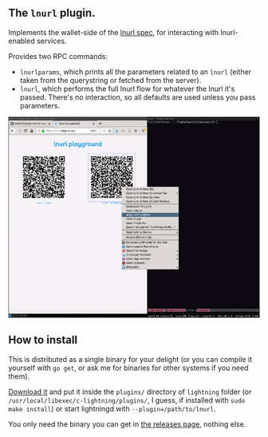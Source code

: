 ## The `lnurl` plugin.

Implements the wallet-side of the [lnurl spec](https://github.com/btcontract/lnurl-rfc/blob/master/spec.md), for interacting with lnurl-enabled services.

Provides two RPC commands:

 * `lnurlparams`, which prints all the parameters related to an `lnurl` (either taken from the querystring or fetched from the server).
 * `lnurl`, which performs the full lnurl flow for whatever the lnurl it's passed. There's no interaction, so all defaults are used unless you pass parameters.

![[](https://lnurl.bigsun.xyz/)](screencast.gif)

## How to install

This is distributed as a single binary for your delight (or you can compile it yourself with `go get`, or ask me for binaries for other systems if you need them).

[Download it](https://github.com/fiatjaf/lightningd-gjson-rpc/releases) and put it inside the `plugins/` directory of `lightning` folder (or `/usr/local/libexec/c-lightning/plugins/`, I guess, if installed with `sudo make install`) or start lightningd with `--plugin=/path/to/lnurl`.

You only need the binary you can get in [the releases page](https://github.com/fiatjaf/lightningd-gjson-rpc/releases), nothing else.
